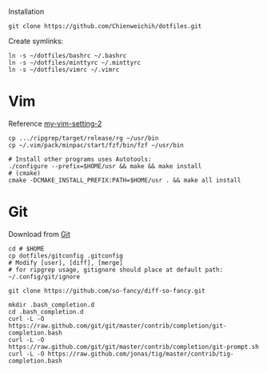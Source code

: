 Installation

    git clone https://github.com/Chienweichih/dotfiles.git

Create symlinks:

    ln -s ~/dotfiles/bashrc ~/.bashrc
    ln -s ~/dotfiles/minttyrc ~/.minttyrc
    ln -s ~/dotfiles/vimrc ~/.vimrc

# Vim #

Reference [my-vim-setting-2][vim]

    cp .../ripgrep/target/release/rg ~/usr/bin
    cp ~/.vim/pack/minpac/start/fzf/bin/fzf ~/usr/bin

    # Install other programs uses Autotools:
    ./configure --prefix=$HOME/usr && make && make install
    # (cmake)
    cmake -DCMAKE_INSTALL_PREFIX:PATH=$HOME/usr . && make all install

# Git #

Download from [Git][git]

    cd # $HOME
    cp dotfiles/gitconfig .gitconfig
    # Modify [user], [diff], [merge]
    # for ripgrep usage, gitignore should place at default path: ~/.config/git/ignore

    git clone https://github.com/so-fancy/diff-so-fancy.git

    mkdir .bash_completion.d
    cd .bash_completion.d
    curl -L -O https://raw.github.com/git/git/master/contrib/completion/git-completion.bash
    curl -L -O https://raw.github.com/git/git/master/contrib/completion/git-prompt.sh
    curl -L -O https://raw.github.com/jonas/tig/master/contrib/tig-completion.bash



[vim]: <https://chienweichih.github.io/my-vim-setting-2/>
[git]: <https://git-scm.com/>
